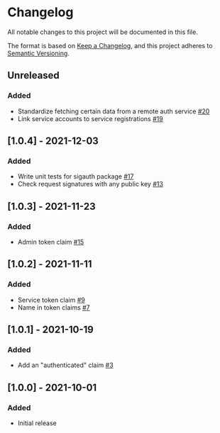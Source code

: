 # Changelog

All notable changes to this project will be documented in this file.

The format is based on [Keep a Changelog](https://keepachangelog.com/en/1.0.0/),
and this project adheres to [Semantic Versioning](https://semver.org/spec/v2.0.0.html).

## Unreleased
### Added
- Standardize fetching certain data from a remote auth service [#20](https://github.com/rokwire/core-auth-library-go/issues/20)
- Link service accounts to service registrations [#19](https://github.com/rokwire/core-auth-library-go/issues/19)

## [1.0.4] - 2021-12-03
### Added 
- Write unit tests for sigauth package [#17](https://github.com/rokwire/core-auth-library-go/pull/17)
- Check request signatures with any public key [#13](https://github.com/rokwire/core-auth-library-go/pull/13)

## [1.0.3] - 2021-11-23
### Added 
- Admin token claim [#15](https://github.com/rokwire/core-auth-library-go/issues/15)

## [1.0.2] - 2021-11-11
### Added
- Service token claim [#9](https://github.com/rokwire/core-auth-library-go/issues/9)
- Name in token claims [#7](https://github.com/rokwire/core-auth-library-go/issues/7)

## [1.0.1] - 2021-10-19
### Added
- Add an "authenticated" claim [#3](https://github.com/rokwire/core-auth-library-go/issues/3)

## [1.0.0] - 2021-10-01
### Added
- Initial release
